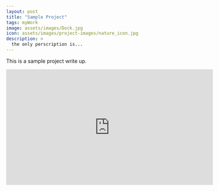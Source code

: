 ```yaml
---
layout: post
title: "Sample Project"
tags: myWork
image: assets/images/Dock.jpg
icon: assets/images/project-images/nature_icon.jpg
description: >
  the only perscription is...
---
```


This is a sample project write up. 
<iframe width="560" height="315" src="https://www.youtube.com/embed/H-lGtvpZX58" frameborder="0" allowfullscreen></iframe>